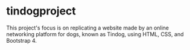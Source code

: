 # tindogproject
This project's focus is on replicating a website made by an online networking platform for dogs, known as Tindog, using HTML, CSS, and Bootstrap 4.
